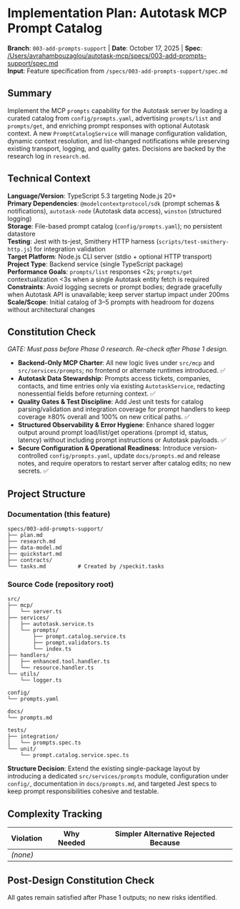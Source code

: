 # Implementation Plan: Autotask MCP Prompt Catalog

**Branch**: `003-add-prompts-support` | **Date**: October 17, 2025 | **Spec**: [/Users/avrahambouzaglou/autotask-mcp/specs/003-add-prompts-support/spec.md](/Users/avrahambouzaglou/autotask-mcp/specs/003-add-prompts-support/spec.md)  
**Input**: Feature specification from `/specs/003-add-prompts-support/spec.md`

## Summary

Implement the MCP `prompts` capability for the Autotask server by loading a curated catalog from `config/prompts.yaml`, advertising `prompts/list` and `prompts/get`, and enriching prompt responses with optional Autotask context. A new `PromptCatalogService` will manage configuration validation, dynamic context resolution, and list-changed notifications while preserving existing transport, logging, and quality gates. Decisions are backed by the research log in `research.md`.

## Technical Context

**Language/Version**: TypeScript 5.3 targeting Node.js 20+  
**Primary Dependencies**: `@modelcontextprotocol/sdk` (prompt schemas & notifications), `autotask-node` (Autotask data access), `winston` (structured logging)  
**Storage**: File-based prompt catalog (`config/prompts.yaml`); no persistent datastore  
**Testing**: Jest with ts-jest, Smithery HTTP harness (`scripts/test-smithery-http.js`) for integration validation  
**Target Platform**: Node.js CLI server (stdio + optional HTTP transport)  
**Project Type**: Backend service (single TypeScript package)  
**Performance Goals**: `prompts/list` responses <2s; `prompts/get` contextualization <3s when a single Autotask entity fetch is required  
**Constraints**: Avoid logging secrets or prompt bodies; degrade gracefully when Autotask API is unavailable; keep server startup impact under 200ms  
**Scale/Scope**: Initial catalog of 3–5 prompts with headroom for dozens without architectural changes

## Constitution Check

*GATE: Must pass before Phase 0 research. Re-check after Phase 1 design.*

- **Backend-Only MCP Charter**: All new logic lives under `src/mcp` and `src/services/prompts`; no frontend or alternate runtimes introduced. ✅
- **Autotask Data Stewardship**: Prompts access tickets, companies, contacts, and time entries only via existing `AutotaskService`, redacting nonessential fields before returning context. ✅
- **Quality Gates & Test Discipline**: Add Jest unit tests for catalog parsing/validation and integration coverage for prompt handlers to keep coverage ≥80% overall and 100% on new critical paths. ✅
- **Structured Observability & Error Hygiene**: Enhance shared logger output around prompt load/list/get operations (prompt id, status, latency) without including prompt instructions or Autotask payloads. ✅
- **Secure Configuration & Operational Readiness**: Introduce version-controlled `config/prompts.yaml`, update `docs/prompts.md` and release notes, and require operators to restart server after catalog edits; no new secrets. ✅

## Project Structure

### Documentation (this feature)

```
specs/003-add-prompts-support/
├── plan.md
├── research.md
├── data-model.md
├── quickstart.md
├── contracts/
└── tasks.md          # Created by /speckit.tasks
```

### Source Code (repository root)

```
src/
├── mcp/
│   └── server.ts
├── services/
│   ├── autotask.service.ts
│   └── prompts/
│       ├── prompt.catalog.service.ts
│       ├── prompt.validators.ts
│       └── index.ts
├── handlers/
│   ├── enhanced.tool.handler.ts
│   └── resource.handler.ts
└── utils/
    └── logger.ts

config/
└── prompts.yaml

docs/
└── prompts.md

tests/
├── integration/
│   └── prompts.spec.ts
└── unit/
    └── prompt.catalog.service.spec.ts
```

**Structure Decision**: Extend the existing single-package layout by introducing a dedicated `src/services/prompts` module, configuration under `config/`, documentation in `docs/prompts.md`, and targeted Jest specs to keep prompt responsibilities cohesive and testable.

## Complexity Tracking

| Violation | Why Needed | Simpler Alternative Rejected Because |
|-----------|------------|--------------------------------------|
| *(none)* | | |


## Post-Design Constitution Check

All gates remain satisfied after Phase 1 outputs; no new risks identified.
